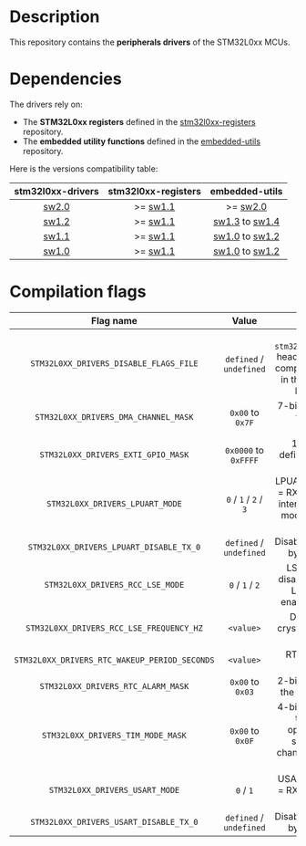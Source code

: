 # Description

This repository contains the **peripherals drivers** of the STM32L0xx MCUs.

# Dependencies

The drivers rely on:

* The **STM32L0xx registers** defined in the [stm32l0xx-registers](https://github.com/Ludovic-Lesur/stm32l0xx-registers) repository.
* The **embedded utility functions** defined in the [embedded-utils](https://github.com/Ludovic-Lesur/embedded-utils) repository.

Here is the versions compatibility table:

| **stm32l0xx-drivers** | **stm32l0xx-registers** | **embedded-utils** |
|:---:|:---:|:---:|
| [sw2.0](https://github.com/Ludovic-Lesur/stm32l0xx-drivers/releases/tag/sw2.0) | >= [sw1.1](https://github.com/Ludovic-Lesur/stm32l0xx-registers/releases/tag/sw1.1) | >= [sw2.0](https://github.com/Ludovic-Lesur/embedded-utils/releases/tag/sw2.0) |
| [sw1.2](https://github.com/Ludovic-Lesur/stm32l0xx-drivers/releases/tag/sw1.2) | >= [sw1.1](https://github.com/Ludovic-Lesur/stm32l0xx-registers/releases/tag/sw1.1) | [sw1.3](https://github.com/Ludovic-Lesur/embedded-utils/releases/tag/sw1.3) to [sw1.4](https://github.com/Ludovic-Lesur/embedded-utils/releases/tag/sw1.4) |
| [sw1.1](https://github.com/Ludovic-Lesur/stm32l0xx-drivers/releases/tag/sw1.1) | >= [sw1.1](https://github.com/Ludovic-Lesur/stm32l0xx-registers/releases/tag/sw1.1) |  [sw1.0](https://github.com/Ludovic-Lesur/embedded-utils/releases/tag/sw1.0) to [sw1.2](https://github.com/Ludovic-Lesur/embedded-utils/releases/tag/sw1.2) |
| [sw1.0](https://github.com/Ludovic-Lesur/stm32l0xx-drivers/releases/tag/sw1.0) | >= [sw1.1](https://github.com/Ludovic-Lesur/stm32l0xx-registers/releases/tag/sw1.1) | [sw1.0](https://github.com/Ludovic-Lesur/embedded-utils/releases/tag/sw1.0) to [sw1.2](https://github.com/Ludovic-Lesur/embedded-utils/releases/tag/sw1.2)

# Compilation flags

| **Flag name** | **Value** | **Description** |
|:---:|:---:|:---:|
| `STM32L0XX_DRIVERS_DISABLE_FLAGS_FILE` | `defined` / `undefined` | Disable the `stm32l0xx_drivers_flags.h` header file inclusion when compilation flags are given in the project settings or by command line. |
| `STM32L0XX_DRIVERS_DMA_CHANNEL_MASK` | `0x00` to `0x7F` | 7-bits field which defines the enabled DMA channels. |
| `STM32L0XX_DRIVERS_EXTI_GPIO_MASK` | `0x0000` to `0xFFFF` | 16-bits field which defines the enabled EXTI GPIO lines. |
| `STM32L0XX_DRIVERS_LPUART_MODE` | `0` / `1` / `2` / `3` | LPUART operation mode: `0` = RXNE interrupt `1` = CMF interrupt `2` = RS485 slave mode `3` = RS485 master mode. |
| `STM32L0XX_DRIVERS_LPUART_DISABLE_TX_0` | `defined` / `undefined` | Disable the transmission of byte 0x00 if defined. 
| `STM32L0XX_DRIVERS_RCC_LSE_MODE` | `0` / `1` / `2` | LSE crystal mode: `0` = disabled `1` = enabled with LSI/HSI fallback `2` = enabled and mandatory. |
| `STM32L0XX_DRIVERS_RCC_LSE_FREQUENCY_HZ` | `<value>` | Defines the external crystal frequency in Hz (if used). |
| `STM32L0XX_DRIVERS_RTC_WAKEUP_PERIOD_SECONDS` | `<value>` | RTC wakeup period in seconds. |
| `STM32L0XX_DRIVERS_RTC_ALARM_MASK` | `0x00` to `0x03`| 2-bits field which defines the enabled RTC alarms. |
| `STM32L0XX_DRIVERS_TIM_MODE_MASK` | `0x00` to `0x0F`| 4-bits field which defines the enabled timer operation modes: `0` = standard `1` = multi-channel `2` = calibration `3` = PWM. |
| `STM32L0XX_DRIVERS_USART_MODE` | `0` / `1` | USART operation mode: `0` = RXNE interrupt `1` = CMF interrupt. |
| `STM32L0XX_DRIVERS_USART_DISABLE_TX_0` | `defined` / `undefined` | Disable the transmission of byte 0x00 if defined. |


